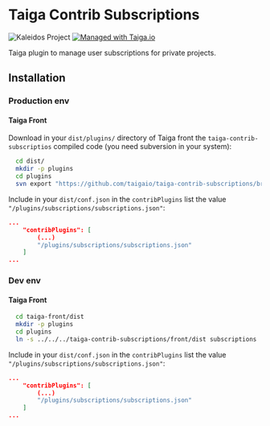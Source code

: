 Taiga Contrib Subscriptions
===========================

![Kaleidos Project](http://kaleidos.net/static/img/badge.png "Kaleidos Project")
[![Managed with Taiga.io](https://taiga.io/media/support/attachments/article-22/banner-gh.png)](https://taiga.io "Managed with Taiga.io")

Taiga plugin to manage user subscriptions for private projects.


Installation
------------

### Production env

#### Taiga Front

Download in your `dist/plugins/` directory of Taiga front the `taiga-contrib-subscriptios` compiled code (you need subversion in your system):

```bash
  cd dist/
  mkdir -p plugins
  cd plugins
  svn export "https://github.com/taigaio/taiga-contrib-subscriptions/branches/stable/dist"  "subscriptions"
```

Include in your `dist/conf.json` in the `contribPlugins` list the value `"/plugins/subscriptions/subscriptions.json"`:

```json
...
    "contribPlugins": [
        (...)
        "/plugins/subscriptions/subscriptions.json"
    ]
...
```


### Dev env

#### Taiga Front

```bash
  cd taiga-front/dist
  mkdir -p plugins
  cd plugins
  ln -s ../../../taiga-contrib-subscriptions/front/dist subscriptions
```

Include in your `dist/conf.json` in the `contribPlugins` list the value `"/plugins/subscriptions/subscriptions.json"`:

```json
...
    "contribPlugins": [
        (...)
        "/plugins/subscriptions/subscriptions.json"
    ]
...
```
